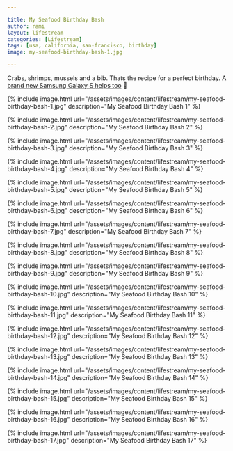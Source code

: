 ```yaml
---

title: My Seafood Birthday Bash
author: rami
layout: lifestream 
categories: [Lifestream]
tags: [usa, california, san-francisco, birthday]
image: my-seafood-birthday-bash-1.jpg

---
```


Crabs, shrimps, mussels and a bib. Thats the recipe for a perfect birthday. A [brand new Samsung Galaxy S helps too](/lifestream/got-the-best-birthday-present-a-g33k-could-ask-for-a-samsung-galaxy-s/) 🙂


{% include image.html url="/assets/images/content/lifestream/my-seafood-birthday-bash-1.jpg" description="My Seafood Birthday Bash 1" %}

{% include image.html url="/assets/images/content/lifestream/my-seafood-birthday-bash-2.jpg" description="My Seafood Birthday Bash 2" %}

{% include image.html url="/assets/images/content/lifestream/my-seafood-birthday-bash-3.jpg" description="My Seafood Birthday Bash 3" %}

{% include image.html url="/assets/images/content/lifestream/my-seafood-birthday-bash-4.jpg" description="My Seafood Birthday Bash 4" %}

{% include image.html url="/assets/images/content/lifestream/my-seafood-birthday-bash-5.jpg" description="My Seafood Birthday Bash 5" %}

{% include image.html url="/assets/images/content/lifestream/my-seafood-birthday-bash-6.jpg" description="My Seafood Birthday Bash 6" %}

{% include image.html url="/assets/images/content/lifestream/my-seafood-birthday-bash-7.jpg" description="My Seafood Birthday Bash 7" %}

{% include image.html url="/assets/images/content/lifestream/my-seafood-birthday-bash-8.jpg" description="My Seafood Birthday Bash 8" %}

{% include image.html url="/assets/images/content/lifestream/my-seafood-birthday-bash-9.jpg" description="My Seafood Birthday Bash 9" %}

{% include image.html url="/assets/images/content/lifestream/my-seafood-birthday-bash-10.jpg" description="My Seafood Birthday Bash 10" %}

{% include image.html url="/assets/images/content/lifestream/my-seafood-birthday-bash-11.jpg" description="My Seafood Birthday Bash 11" %}

{% include image.html url="/assets/images/content/lifestream/my-seafood-birthday-bash-12.jpg" description="My Seafood Birthday Bash 12" %}

{% include image.html url="/assets/images/content/lifestream/my-seafood-birthday-bash-13.jpg" description="My Seafood Birthday Bash 13" %}

{% include image.html url="/assets/images/content/lifestream/my-seafood-birthday-bash-14.jpg" description="My Seafood Birthday Bash 14" %}

{% include image.html url="/assets/images/content/lifestream/my-seafood-birthday-bash-15.jpg" description="My Seafood Birthday Bash 15" %}

{% include image.html url="/assets/images/content/lifestream/my-seafood-birthday-bash-16.jpg" description="My Seafood Birthday Bash 16" %}

{% include image.html url="/assets/images/content/lifestream/my-seafood-birthday-bash-17.jpg" description="My Seafood Birthday Bash 17" %}
